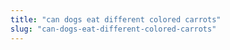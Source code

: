 ```yaml
---
title: "can dogs eat different colored carrots"
slug: "can-dogs-eat-different-colored-carrots"
---
```


